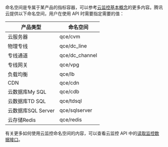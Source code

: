 命名空间是专属于某产品的指标容器，可以参考[云监控基本概念](https://cloud.tencent.com/document/product/248/968)的更多内容。腾讯云提供以下命名空间，用户在使用 API 时需要指定需要的值：

| 产品类型           | 命名空间           |
| -------------- | -------------- |
| 云服务器           | qce/cvm        |
| 物理专线           | qce/dc_line    |
| 专线通道           | qce/dc_channel |
| 专线网关           | qce/vpg        |
| 负载均衡           | qce/lb         |
| CDN            | qce/cdn        |
| 云数据库My SQL     | qce/cdb        |
| 云数据库TD SQL     | qce/tdsql      |
| 云数据库SQL Server | qce/sqlserver  |
| 云存储Redis       | qce/redis      |

有关更多如何使用云监控命名空间的内容，可以查看云监控 API 中的[读取监控数据接口](https://cloud.tencent.com/doc/api/405/4667)。